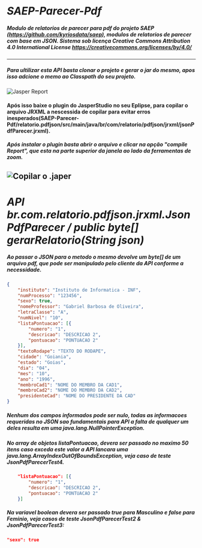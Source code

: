 # *SAEP-Parecer-Pdf*
##### Modulo de relatorios de parecer para pdf do projeto SAEP (https://github.com/kyriosdata/saep), modulos de relatorios de parecer com base em JSON. Sistema sob licença Creative Commons Attribution 4.0 International License https://creativecommons.org/licenses/by/4.0/
-----------------------------------------------------------------------------

##### Para ultilizar esta API basta clonar o projeto e gerar o jar do mesmo, apos isso adcione o memo ao Classpath do seu projeto.
![Jasper Report](https://lh4.googleusercontent.com/BTBRMpgxBunBc_GcVkVKV0LXY3CNTXr-S2LrtKmQO1lYmsBz429jluw7YZtKZutgU27g3nGIKsTgk10=w1301-h654-rw)

#### Após isso baixe o plugin do JasperStudio no seu Eplipse, para copilar o arquivo JRXML a nescessida de copilar para evitar erros inesperados(SAEP-Parecer-Pdf/relatorio.pdfjson/src/main/java/br/com/relatorio/pdfjson/jrxml/jsonPdfParecer.jrxml).
##### Após instalar o plugin basta abrir o arquivo e clicar na opção "compile Report", que esta na parte superior da janela ao lado da ferramentas de zoom.

![Copilar o .japer](https://lh6.googleusercontent.com/zknIFzEf0KCIC33w6JW7ThcimS7R3ANdXJ_oO3TPPiU8px2Ejcz4yWfSnbT7LkoRdasbXtgit_X58uQ=w1301-h654-rw)
-----------------------------------------------------------------------------

# *API br.com.relatorio.pdfjson.jrxml.JsonPdfParecer / public byte[] gerarRelatorio(String json)*
##### Ao passar o JSON para o metodo o mesmo devolve um byte[] de um arquivo pdf, que pode ser manipulado pelo cliente da API conforme a necessidade. 
```json
{
	"instituto": "Instituto de Informatica - INF",
	"numProcesso": "123456",
	"sexo": true,
	"nomeProfessor": "Gabriel Barbosa de Oliveira",
	"letraClasse": "A",
	"numNivel": "10",
	"listaPontuacao": [{
		"numero": "1",
		"descricao": "DESCRICAO 2",
		"pontuacao": "PONTUACAO 2"
	}],
	"textoRodape": "TEXTO DO RODAPE",
	"cidade": "Goiania",
	"estado": "Goias",
	"dia": "04",
	"mes": "10",
	"ano": "1996",
	"membroCad1": "NOME DO MEMBRO DA CAD1",
	"membroCad2": "NOME DO MEMBRO DA CAD2",
	"presidenteCad": "NOME DO PRESIDENTE DA CAD"
}
```

##### Nenhum dos campos informados pode ser nulo, todas as informacoes requeridas no JSON sao fundamentais para API a falta de qualquer um deles resulta em uma java.lang.NullPointerException. 
##### No array de objetos listaPontuacao, devera ser passado no maximo 50 itens caso exceda este valor a API lancara uma java.lang.ArrayIndexOutOfBoundsException, veja caso de teste JsonPdfParecerTest4.
```json
	"listaPontuacao": [{
		"numero": "1",
		"descricao": "DESCRICAO 2",
		"pontuacao": "PONTUACAO 2"
	}]
  ```
##### Na variavel boolean devera ser passado true para Masculino e false para Feminio, veja casos de teste JsonPdfParecerTest2 & JsonPdfParecerTest3: 
  ```json
  "sexo": true
  ```
